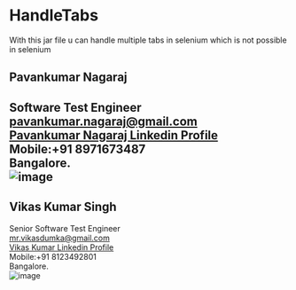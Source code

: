 # HandleTabs
With this jar file u can handle multiple tabs in selenium which is not possible in selenium



##   Pavankumar Nagaraj<br>
   Software Test Engineer<br>
   <a href="pavankumar.nagaraj@gmail.com?Subject=MultiScreenShot %20GitHub" target="_top">pavankumar.nagaraj@gmail.com</a><br>
     <a href="http://in.linkedin.com/in/pavankumarnagaraj/" target="_blank">Pavankumar Nagaraj Linkedin Profile</a><br>
    Mobile:+91 8971673487<br>
    Bangalore.<br>
    ![image](https://cloud.githubusercontent.com/assets/10204148/5486859/29c114ae-86d1-11e4-8ee2-980a0c3086d5.png)
--------------

##   Vikas Kumar Singh<br>
   Senior Software Test Engineer<br>
  <a href="mailto:mr.vikasdumka@gmail.com?Subject=MultiScreenShot %20GitHub" target="_top">mr.vikasdumka@gmail.com</a><br>
  <a href="http://in.linkedin.com/pub/vikas-singh/85/b10/124/" target="_blank">Vikas Kumar Linkedin Profile</a><br>
  Mobile:+91 8123492801<br>
  Bangalore.<br>
![image](https://cloud.githubusercontent.com/assets/10204148/5486910/97a7600e-86d1-11e4-9da8-6a0a59e2bc58.png)
